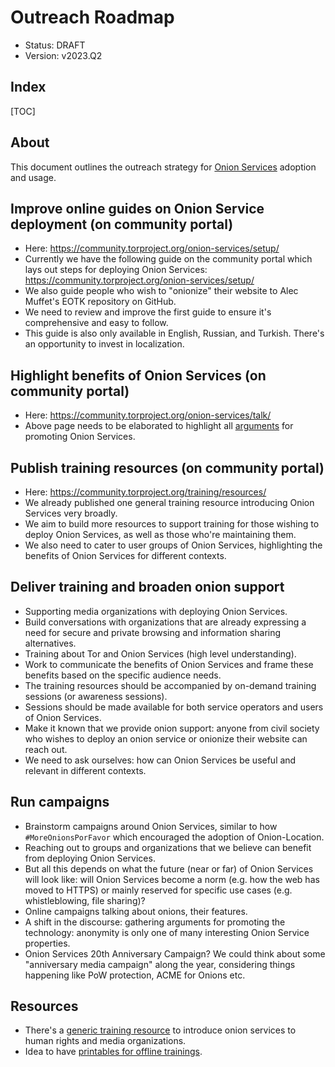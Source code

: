 # Outreach Roadmap

* Status: DRAFT
* Version: v2023.Q2

## Index

[TOC]

## About

This document outlines the outreach strategy for [Onion Services][] adoption
and usage.

[Onion Services]: https://community.torproject.org/onion-services

<!--[[_TOC_]]-->

## Improve online guides on Onion Service deployment (on community portal)

* Here: https://community.torproject.org/onion-services/setup/
* Currently we have the following guide on the community portal which lays out
  steps for deploying Onion Services:
  https://community.torproject.org/onion-services/setup/
* We also guide people who wish to "onionize" their website to Alec Muffet's
  EOTK repository on GitHub.
* We need to review and improve the first guide to ensure it's comprehensive
  and easy to follow.
* This guide is also only available in English, Russian, and Turkish. There's
  an opportunity to invest in localization.

## Highlight benefits of Onion Services (on community portal)

* Here: https://community.torproject.org/onion-services/talk/
* Above page needs to be elaborated to highlight all
  [arguments](https://gitlab.torproject.org/tpo/onion-services/onion-support/-/issues/166)
  for promoting Onion Services.

## Publish training resources (on community portal)

* Here: https://community.torproject.org/training/resources/
* We already published one general training resource introducing Onion Services
  very broadly.
* We aim to build more resources to support training for those wishing to
  deploy Onion Services, as well as those who're maintaining them.
* We also need to cater to user groups of Onion Services, highlighting the
  benefits of Onion Services for different contexts.

## Deliver training and broaden onion support

* Supporting media organizations with deploying Onion Services.
* Build conversations with organizations that are already expressing a need for
  secure and private browsing and information sharing alternatives.
* Training about Tor and Onion Services (high level understanding).
* Work to communicate the benefits of Onion Services and frame these benefits
  based on the specific audience needs.
* The training resources should be accompanied by on-demand training sessions
  (or awareness sessions).
* Sessions should be made available for both service operators and users of
  Onion Services.
* Make it known that we provide onion support: anyone from civil society who
  wishes to deploy an onion service or onionize their website can reach out.
* We need to ask ourselves: how can Onion Services be useful and relevant in
  different contexts.

## Run campaigns

* Brainstorm campaigns around Onion Services, similar to how
  `#MoreOnionsPorFavor` which encouraged the adoption of Onion-Location.
* Reaching out to groups and organizations that we believe can benefit from
  deploying Onion Services.
* But all this depends on what the future (near or far) of Onion Services will
  look like: will Onion Services become a norm (e.g. how the web has moved to
  HTTPS) or mainly reserved for specific use cases (e.g. whistleblowing, file
  sharing)?
* Online campaigns talking about onions, their features.
* A shift in the discourse: gathering arguments for promoting the technology:
  anonymity is only one of many interesting Onion Service properties.
* Onion Services 20th Anniversary Campaign? We could think about some
  "anniversary media campaign" along the year, considering things happening
  like PoW protection, ACME for Onions etc.

## Resources

* There's a [generic training resource][] to introduce onion services to human
  rights and media organizations.
* Idea to have [printables for offline trainings][].

[generic training resource]: https://gitlab.torproject.org/tpo/community/training/-/raw/master/2022/onion-services/intro-onion-service-2022.odp?inline=false
[printables for offline trainings]: https://community.torproject.org/outreach/kit/
